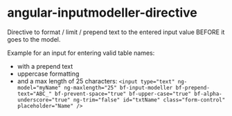angular-inputmodeller-directive
===============================

Directive to format / limit / prepend text to the entered input value BEFORE it goes to the model.

Example for an input for entering valid table names:
- with a prepend text
- uppercase formatting
- and a max length of 25 characters:
```<input type="text" ng-model="myName" ng-maxlength="25" bf-input-modeller bf-prepend-text="ABC_" bf-prevent-space="true" bf-upper-case="true" bf-alpha-underscore="true" ng-trim="false" id="txtName" class="form-control" placeholder="Name" />```